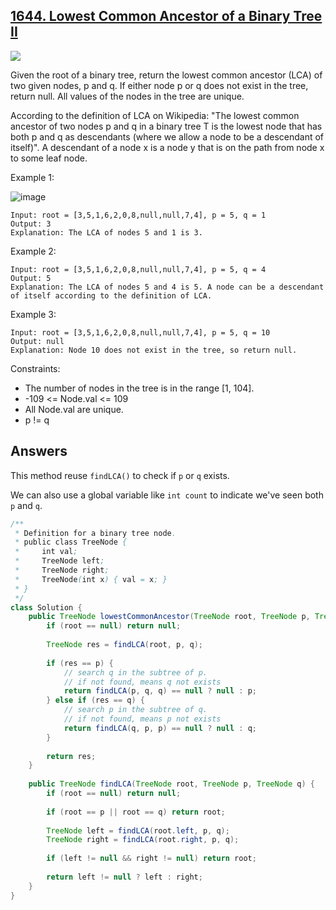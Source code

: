 ## [1644. Lowest Common Ancestor of a Binary Tree II](https://leetcode.com/problems/lowest-common-ancestor-of-a-binary-tree-ii/)

![](https://github.com/weltond/DataStructure/blob/master/medium.PNG)

Given the root of a binary tree, return the lowest common ancestor (LCA) of two given nodes, p and q. If either node p or q does not exist in the tree, return null. All values of the nodes in the tree are unique.

According to the definition of LCA on Wikipedia: "The lowest common ancestor of two nodes p and q in a binary tree T is the lowest node that has both p and q as descendants (where we allow a node to be a descendant of itself)". A descendant of a node x is a node y that is on the path from node x to some leaf node.

 

Example 1:

![image](https://user-images.githubusercontent.com/9000286/149823585-f8a9384f-d417-48cc-84c3-3b576f7167b0.png)

```
Input: root = [3,5,1,6,2,0,8,null,null,7,4], p = 5, q = 1
Output: 3
Explanation: The LCA of nodes 5 and 1 is 3.
```

Example 2:

```
Input: root = [3,5,1,6,2,0,8,null,null,7,4], p = 5, q = 4
Output: 5
Explanation: The LCA of nodes 5 and 4 is 5. A node can be a descendant of itself according to the definition of LCA.
```

Example 3:
```
Input: root = [3,5,1,6,2,0,8,null,null,7,4], p = 5, q = 10
Output: null
Explanation: Node 10 does not exist in the tree, so return null.
``` 

Constraints:

- The number of nodes in the tree is in the range [1, 104].
- -109 <= Node.val <= 109
- All Node.val are unique.
- p != q

## Answers

This method reuse `findLCA()` to check if `p` or `q` exists.

We can also use a global variable like `int count` to indicate we've seen both `p` and `q`.

```java
/**
 * Definition for a binary tree node.
 * public class TreeNode {
 *     int val;
 *     TreeNode left;
 *     TreeNode right;
 *     TreeNode(int x) { val = x; }
 * }
 */
class Solution {
    public TreeNode lowestCommonAncestor(TreeNode root, TreeNode p, TreeNode q) {
        if (root == null) return null;
        
        TreeNode res = findLCA(root, p, q);
        
        if (res == p) {
            // search q in the subtree of p.
            // if not found, means q not exists
            return findLCA(p, q, q) == null ? null : p;
        } else if (res == q) {
            // search p in the subtree of q.
            // if not found, means p not exists
            return findLCA(q, p, p) == null ? null : q;
        }
        
        return res;
    }
    
    public TreeNode findLCA(TreeNode root, TreeNode p, TreeNode q) {
        if (root == null) return null;
        
        if (root == p || root == q) return root;
        
        TreeNode left = findLCA(root.left, p, q);
        TreeNode right = findLCA(root.right, p, q);
        
        if (left != null && right != null) return root;
        
        return left != null ? left : right;
    }
}
```
